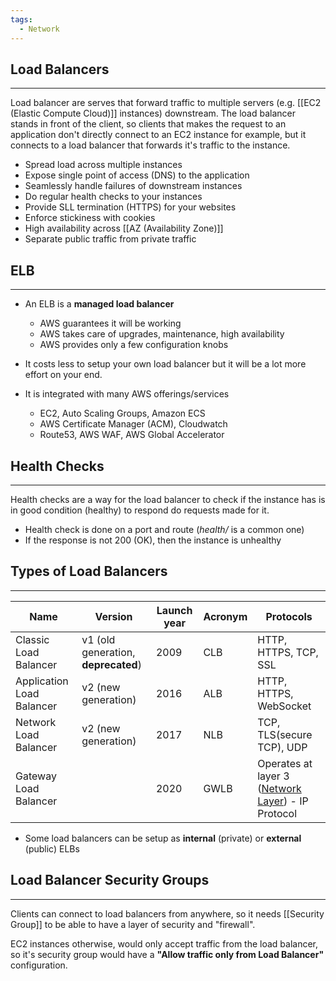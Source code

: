 ```yaml
---
tags:
  - Network
---
```

## Load Balancers
---
Load balancer are serves that forward traffic to multiple servers (e.g. [[EC2 (Elastic Compute Cloud)]] instances) downstream.
The load balancer stands in front of the client, so clients that makes the request to an application don't directly connect to an EC2 instance for example, but it connects to a load balancer that forwards it's traffic to the instance.
- Spread load across multiple instances
- Expose single point of access (DNS) to the application
- Seamlessly handle failures of downstream instances
- Do regular health checks to your instances
- Provide SLL termination (HTTPS) for your websites
- Enforce stickiness with cookies
- High availability across [[AZ (Availability Zone)]]
- Separate public traffic from private traffic
 
## ELB
---
- An ELB is a __managed load balancer__
	- AWS guarantees it will be working
	- AWS takes care of upgrades, maintenance, high availability
	- AWS provides only a few configuration knobs

- It costs less to setup your own load balancer but it will be a lot more effort on your end.

- It is integrated with many AWS offerings/services
	- EC2, Auto Scaling Groups, Amazon ECS
	- AWS Certificate Manager (ACM), Cloudwatch
	- Route53, AWS WAF, AWS Global Accelerator

## Health Checks
---
Health checks are a way for the load balancer to check if the instance has is in good condition (healthy) to respond do requests made for it.
- Health check is done on a port and route (_health/_  is a common one)
- If the response is not 200 (OK), then the instance is unhealthy

## Types of Load Balancers
---

| Name | Version | Launch year | Acronym |Protocols| 
|---|---|---|---|---|
|Classic Load Balancer| v1 (old generation, __deprecated__)| 2009 | CLB|HTTP, HTTPS, TCP, SSL|
|Application Load Balancer| v2 (new generation)| 2016| ALB|HTTP, HTTPS, WebSocket|
|Network Load Balancer|v2 (new generation)| 2017| NLB|TCP, TLS(secure TCP), UDP|
|Gateway Load Balancer|| 2020| GWLB| Operates at layer 3 ([Network Layer](https://en.wikipedia.org/wiki/Network_layer)) - IP Protocol|
- Some load balancers can be setup as __internal__ (private) or __external__ (public) ELBs
## Load Balancer Security Groups
---
Clients can connect to load balancers from anywhere, so it needs [[Security Group]] to be able to have a layer of security and "firewall".

EC2 instances otherwise, would only accept traffic from the load balancer, so it's security group would have a __"Allow traffic only from Load Balancer"__ configuration.